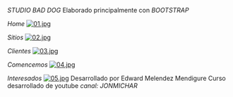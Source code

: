 *STUDIO BAD DOG*
Elaborado principalmente con *BOOTSTRAP*

*Home*
[![01.jpg](https://i.postimg.cc/P5Dyzqyd/01.jpg)](https://postimg.cc/RWMwv42Y)

*Sitios*
[![02.jpg](https://i.postimg.cc/g0qKQB15/02.jpg)](https://postimg.cc/1gX6NMmc)

*Clientes*
[![03.jpg](https://i.postimg.cc/Pqk46kVY/03.jpg)](https://postimg.cc/QF01tv3d)

*Comencemos*
[![04.jpg](https://i.postimg.cc/wvqkpQpB/04.jpg)](https://postimg.cc/HJNM05jG)

*Interesados*
[![05.jpg](https://i.postimg.cc/MT9mKf6m/05.jpg)](https://postimg.cc/hz7d2j7X)
Desarrollado por Edward Melendez Mendigure
Curso desarrollado de youtube *canal: JONMICHAR*





